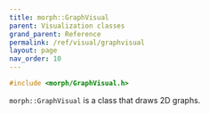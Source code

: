 ```yaml
---
title: morph::GraphVisual
parent: Visualization classes
grand_parent: Reference
permalink: /ref/visual/graphvisual
layout: page
nav_order: 10
---
```

```c++
#include <morph/GraphVisual.h>
```
`morph::GraphVisual` is a class that draws 2D graphs.